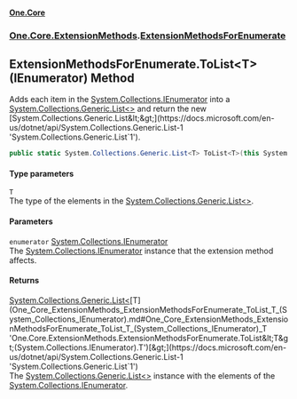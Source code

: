 #### [One.Core](index.md 'index')
### [One.Core.ExtensionMethods](One_Core_ExtensionMethods.md 'One.Core.ExtensionMethods').[ExtensionMethodsForEnumerate](One_Core_ExtensionMethods_ExtensionMethodsForEnumerate.md 'One.Core.ExtensionMethods.ExtensionMethodsForEnumerate')
## ExtensionMethodsForEnumerate.ToList&lt;T&gt;(IEnumerator) Method
Adds each item in the [System.Collections.IEnumerator](https://docs.microsoft.com/en-us/dotnet/api/System.Collections.IEnumerator 'System.Collections.IEnumerator') into a [System.Collections.Generic.List&lt;&gt;](https://docs.microsoft.com/en-us/dotnet/api/System.Collections.Generic.List-1 'System.Collections.Generic.List`1') and return the new [System.Collections.Generic.List&lt;&gt;](https://docs.microsoft.com/en-us/dotnet/api/System.Collections.Generic.List-1 'System.Collections.Generic.List`1'). 
```csharp
public static System.Collections.Generic.List<T> ToList<T>(this System.Collections.IEnumerator enumerator);
```
#### Type parameters
<a name='One_Core_ExtensionMethods_ExtensionMethodsForEnumerate_ToList_T_(System_Collections_IEnumerator)_T'></a>
`T`  
The type of the elements in the [System.Collections.Generic.List&lt;&gt;](https://docs.microsoft.com/en-us/dotnet/api/System.Collections.Generic.List-1 'System.Collections.Generic.List`1'). 
  
#### Parameters
<a name='One_Core_ExtensionMethods_ExtensionMethodsForEnumerate_ToList_T_(System_Collections_IEnumerator)_enumerator'></a>
`enumerator` [System.Collections.IEnumerator](https://docs.microsoft.com/en-us/dotnet/api/System.Collections.IEnumerator 'System.Collections.IEnumerator')  
The [System.Collections.IEnumerator](https://docs.microsoft.com/en-us/dotnet/api/System.Collections.IEnumerator 'System.Collections.IEnumerator') instance that the extension method affects. 
  
#### Returns
[System.Collections.Generic.List&lt;](https://docs.microsoft.com/en-us/dotnet/api/System.Collections.Generic.List-1 'System.Collections.Generic.List`1')[T](One_Core_ExtensionMethods_ExtensionMethodsForEnumerate_ToList_T_(System_Collections_IEnumerator).md#One_Core_ExtensionMethods_ExtensionMethodsForEnumerate_ToList_T_(System_Collections_IEnumerator)_T 'One.Core.ExtensionMethods.ExtensionMethodsForEnumerate.ToList&lt;T&gt;(System.Collections.IEnumerator).T')[&gt;](https://docs.microsoft.com/en-us/dotnet/api/System.Collections.Generic.List-1 'System.Collections.Generic.List`1')  
The [System.Collections.Generic.List&lt;&gt;](https://docs.microsoft.com/en-us/dotnet/api/System.Collections.Generic.List-1 'System.Collections.Generic.List`1') instance with the elements of the [System.Collections.IEnumerator](https://docs.microsoft.com/en-us/dotnet/api/System.Collections.IEnumerator 'System.Collections.IEnumerator'). 
